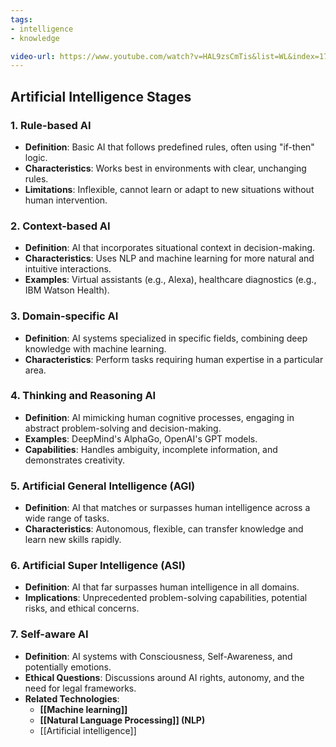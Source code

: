 ```yaml
---
tags:
- intelligence
- knowledge

video-url: https://www.youtube.com/watch?v=HAL9zsCmTis&list=WL&index=17
---
```


## **Artificial Intelligence Stages**

### **1. Rule-based AI**

- **Definition**: Basic AI that follows predefined rules, often using "if-then" logic.
- **Characteristics**: Works best in environments with clear, unchanging rules.
- **Limitations**: Inflexible, cannot learn or adapt to new situations without human intervention.

### **2. Context-based AI**

- **Definition**: AI that incorporates situational context in decision-making.
- **Characteristics**: Uses NLP and machine learning for more natural and intuitive interactions.
- **Examples**: Virtual assistants (e.g., Alexa), healthcare diagnostics (e.g., IBM Watson Health).

### **3. Domain-specific AI**

- **Definition**: AI systems specialized in specific fields, combining deep knowledge with machine learning.
- **Characteristics**: Perform tasks requiring human expertise in a particular area.

### **4. Thinking and Reasoning AI**

- **Definition**: AI mimicking human cognitive processes, engaging in abstract problem-solving and decision-making.
- **Examples**: DeepMind's AlphaGo, OpenAI's GPT models.
- **Capabilities**: Handles ambiguity, incomplete information, and demonstrates creativity.

### **5. Artificial General Intelligence (AGI)**

- **Definition**: AI that matches or surpasses human intelligence across a wide range of tasks.
- **Characteristics**: Autonomous, flexible, can transfer knowledge and learn new skills rapidly.

### **6. Artificial Super Intelligence (ASI)**

- **Definition**: AI that far surpasses human intelligence in all domains.
- **Implications**: Unprecedented problem-solving capabilities, potential risks, and ethical concerns.

### **7. Self-aware AI**

- **Definition**: AI systems with Consciousness, Self-Awareness, and potentially emotions.
- **Ethical Questions**: Discussions around AI rights, autonomy, and the need for legal frameworks.
- **Related Technologies**:
    - **[[Machine learning]]**
    - **[[Natural Language Processing]] (NLP)**
    - [[Artificial intelligence]]
